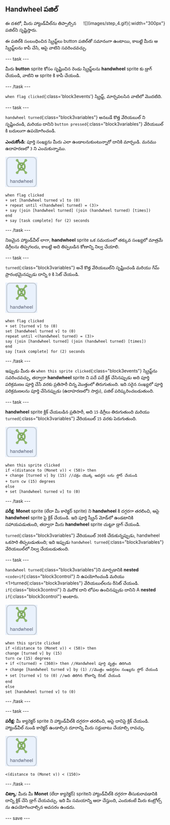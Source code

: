 ## Handwheel పజిల్

<div style="display: flex; flex-wrap: wrap">
<div style="flex-basis: 200px; flex-grow: 1; margin-right: 15px;">
ఈ దశలో, మీరు హ్యాండ్‌వీల్‌ను తిప్పాల్సిన పజిల్‌ని సృష్టిస్తారు.
</div>
<div>
![](images/step_4.gif){:width="300px"}
</div>
</div>

ఈ పజిల్‌కి సంబంధించిన స్క్రిప్ట్‌లు button పజిల్‌తో సమానంగా ఉంటాయి, కాబట్టి మీరు ఆ స్క్రిప్ట్‌లను కాపీ చేసి, ఆపై వాటిని సవరించవచ్చు.

--- task ---

మీరు **button** sprite కోసం సృష్టించిన రెండు స్క్రిప్ట్‌లను **handwheel** sprite కు డ్రాగ్ చేయండి, వాటిని ఆ sprite కి కాపీ చేయండి.

--- /task ---

`when flag clicked`{:class='block3events'} స్క్రిప్ట్, మార్చవలసిన వాటిలో మొదటిది.

--- task ---

`handwheel turned`{:class="block3variables"} అనబడే కొత్త వేరియబుల్ ని సృష్టించండి, మరియు దానిని `button pressed`{:class="block3variables"} వేరియబుల్ కి బదులుగా ఉపయోగించండి.

**ఎంచుకోండి:** పూర్తి సంఖ్యను మీరు ఎలా ఉండాలనుకుంటున్నారో దానికి మార్చండి. మనము ఉదాహరణలో `3` ని ఎంచుకున్నాము.

![Handwheel sprite.](images/handwheel-sprite.png)

```blocks3
when flag clicked
+ set [handwheel turned v] to (0)
+ repeat until <(handwheel turned) = (3)>
+ say (join [handwheel turned] (join (handwheel turned) [times])
end
+ say [task complete] for (2) seconds
```

--- /task ---

నిజమైన హ్యాండ్‌వీల్ లాగా, **handwheel** sprite ఒక సమయంలో తక్కువ సంఖ్యలో మాత్రమే డిగ్రీలను తిప్పగలదు, కాబట్టి అది తిప్పబడిన కోణాన్ని నిల్వ చేయాలి.

--- task ---

`turned`{:class="block3variables"} అనే కొత్త వేరియబుల్‌ని సృష్టించండి మరియు గేమ్ ప్రారంభమైనప్పుడు దాన్ని `0` కి సెట్ చేయండి.

![Handwheel sprite.](images/handwheel-sprite.png)

```blocks3
when flag clicked
+ set [turned v] to (0)
set [handwheel turned v] to (0)
repeat until <(handwheel turned) = (3)>
say (join [handwheel turned] (join (handwheel turned) [times])
end
say [task complete] for (2) seconds
```

--- /task ---

ఇప్పుడు మీరు ఈ `when this sprite clicked`{:class="block3events"} స్క్రిప్ట్‌ను సవరించవచ్చు, తద్వారా **handwheel** sprite ని పదే పదే క్లిక్ చేసినప్పుడు అది పూర్తి పరిక్రమణం పూర్తి చేసే వరకు ప్రతిసారీ చిన్న మొత్తంలో తిరుగుతుంది. ఇది సరైన సంఖ్యలో పూర్తి పరిక్రమణలను పూర్తి చేసినప్పుడు (ఉదాహరణలో`3` సార్లు), పజిల్ పరిష్కరించబడుతుంది.

--- task ---

**handwheel** sprite క్లిక్ చేయబడిన ప్రతిసారీ, అది `15` డిగ్రీలు తిరుగుతుంది మరియు `turned`{:class="block3variables"} వేరియబుల్ `15` వరకు పెరుగుతుంది.

![Handwheel sprite.](images/handwheel-sprite.png)

```blocks3
when this sprite clicked
if <(distance to (Monet v)) < (50)> then
+ change [turned v] by (15) //చక్రం యొక్క ఆవర్తన లను స్టోర్ చేయండి
+ turn cw (15) degrees
else
+ set [handwheel turned v] to (0)
```

--- /task ---

**పరీక్ష**: **Monet** sprite (లేదా మీ కారెక్టర్ sprite) ని **handwheel** కి దగ్గరగా తరలించి, ఆపై **handwheel** sprite పై క్లిక్ చేయండి. ఇది పూర్తి స్క్రీన్ మోడ్‌లో ఉండటానికి సహాయపడుతుంది, తద్వారా మీరు **handwheel** sprite చుట్టూ డ్రాగ్ చేయండి.

`turned`{:class="block3variables"} వేరియబుల్ `360`కి చేరుకున్నప్పుడు, handwheel ఒకసారి తిప్పబడుతుంది; ఇది ఇప్పుడు `handwheel turned`{:class="block3variables"} వేరియబుల్‌లో నిల్వ చేయబడుతుంది.

--- task ---

`handwheel turned`{:class="block3variables"}ని మార్చడానికి **nested** `<code>if`{:class="block3control"} ని ఉపయోగించండి మరియు <1>turned</code>{:class="block3variables"} వేరియబుల్‌లను రీసెట్ చేయండి. `if`{:class="block3control"} ని మరొక దాని లోపల ఉంచినప్పుడు దానిని A **nested** `if`{:class="block3control"} అంటారు.

![Handwheel sprite.](images/handwheel-sprite.png)

```blocks3
when this sprite clicked
if <(distance to (Monet v)) < (50)> then
change [turned v] by (15)
turn cw (15) degrees
+ if <(turned) = (360)> then //Handwheel పూర్తి వృత్తం తిరిగింది
+ change [handwheel turned v] by (1) //మొత్తం ఆవర్తనల సంఖ్యను స్టోర్ చేయండి
+ set [turned v] to (0) //అది తిరిగిన కోణాన్ని రీసెట్ చేయండి
end
else
set [handwheel turned v] to (0)
```

--- /task ---

--- task ---

**పరీక్ష:** మీ క్యారెక్టర్ sprite ని హ్యాండ్‌వీల్‌కి దగ్గరగా తరలించి, ఆపై దానిపై క్లిక్ చేయండి. హ్యాండ్‌వీల్ నుండి కారెక్టర్ ఉండాల్సిన దూరాన్ని మీరు సర్దుబాటు చేయాల్సి రావచ్చు.

![Handwheel sprite.](images/handwheel-sprite.png)

```blocks3
<(distance to (Monet v)) < (150)>
```

--- /task ---

**చిట్కా**: మీరు మీ **Monet** (లేదా క్యారెక్టర్) spriteని హ్యాండ్‌వీల్‌కి దగ్గరగా తీసుకురావడానికి దాన్ని క్లిక్ చేసి డ్రాగ్ చేయవచ్చు. ఇది మీ సమయాన్ని ఆదా చేస్తుంది, ఎందుకంటే మీరు కంట్రోల్స్ ను ఉపయోగించాల్సిన అవసరం ఉండదు.

--- save ---

